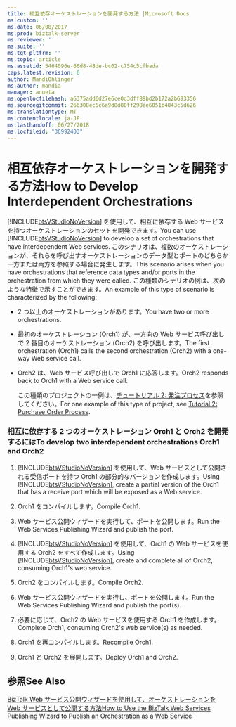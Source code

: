 ```yaml
---
title: 相互依存オーケストレーションを開発する方法 |Microsoft Docs
ms.custom: ''
ms.date: 06/08/2017
ms.prod: biztalk-server
ms.reviewer: ''
ms.suite: ''
ms.tgt_pltfrm: ''
ms.topic: article
ms.assetid: 5464096e-66d8-48de-bc02-c754c5cfbada
caps.latest.revision: 6
author: MandiOhlinger
ms.author: mandia
manager: anneta
ms.openlocfilehash: a6375add6d27e6ce0d3dff89bd2b172a2b693356
ms.sourcegitcommit: 266308ec5c6a9d8d80ff298ee6051b4843c5d626
ms.translationtype: MT
ms.contentlocale: ja-JP
ms.lasthandoff: 06/27/2018
ms.locfileid: "36992403"
---
```

# <a name="how-to-develop-interdependent-orchestrations"></a><span data-ttu-id="2f5cb-102">相互依存オーケストレーションを開発する方法</span><span class="sxs-lookup"><span data-stu-id="2f5cb-102">How to Develop Interdependent Orchestrations</span></span>
<span data-ttu-id="2f5cb-103">[!INCLUDE[btsVStudioNoVersion](../includes/btsvstudionoversion-md.md)] を使用して、相互に依存する Web サービスを持つオーケストレーションのセットを開発できます。</span><span class="sxs-lookup"><span data-stu-id="2f5cb-103">You can use [!INCLUDE[btsVStudioNoVersion](../includes/btsvstudionoversion-md.md)] to develop a set of orchestrations that have interdependent Web services.</span></span> <span data-ttu-id="2f5cb-104">このシナリオは、複数のオーケストレーションが、それらを呼び出すオーケストレーションのデータ型とポートのどちらか一方または両方を参照する場合に発生します。</span><span class="sxs-lookup"><span data-stu-id="2f5cb-104">This scenario arises when you have orchestrations that reference data types and/or ports in the orchestration from which they were called.</span></span> <span data-ttu-id="2f5cb-105">この種類のシナリオの例は、次のような特徴で示すことができます。</span><span class="sxs-lookup"><span data-stu-id="2f5cb-105">An example of this type of scenario is characterized by the following:</span></span>  
  
- <span data-ttu-id="2f5cb-106">2 つ以上のオーケストレーションがあります。</span><span class="sxs-lookup"><span data-stu-id="2f5cb-106">You have two or more orchestrations.</span></span>  
  
- <span data-ttu-id="2f5cb-107">最初のオーケストレーション (Orch1) が、一方向の Web サービス呼び出しで 2 番目のオーケストレーション (Orch2) を呼び出します。</span><span class="sxs-lookup"><span data-stu-id="2f5cb-107">The first orchestration (Orch1) calls the second orchestration (Orch2) with a one-way Web service call.</span></span>  
  
- <span data-ttu-id="2f5cb-108">Orch2 は、Web サービス呼び出しで Orch1 に応答します。</span><span class="sxs-lookup"><span data-stu-id="2f5cb-108">Orch2 responds back to Orch1 with a Web service call.</span></span>  
  
  <span data-ttu-id="2f5cb-109">この種類のプロジェクトの一例は、[チュートリアル 2: 発注プロセス](http://msdn.microsoft.com/library/a324ef1b-39b3-49ab-9719-a13f526cb467)を参照してください。</span><span class="sxs-lookup"><span data-stu-id="2f5cb-109">For one example of this type of project, see [Tutorial 2: Purchase Order Process](http://msdn.microsoft.com/library/a324ef1b-39b3-49ab-9719-a13f526cb467).</span></span>  
  
### <a name="to-develop-two-interdependent-orchestrations-orch1-and-orch2"></a><span data-ttu-id="2f5cb-110">相互に依存する 2 つのオーケストレーション Orch1 と Orch2 を開発するには</span><span class="sxs-lookup"><span data-stu-id="2f5cb-110">To develop two interdependent orchestrations Orch1 and Orch2</span></span>  
  
1. <span data-ttu-id="2f5cb-111">[!INCLUDE[btsVStudioNoVersion](../includes/btsvstudionoversion-md.md)] を使用して、Web サービスとして公開される受信ポートを持つ Orch1 の部分的なバージョンを作成します。</span><span class="sxs-lookup"><span data-stu-id="2f5cb-111">Using [!INCLUDE[btsVStudioNoVersion](../includes/btsvstudionoversion-md.md)], create a partial version of the Orch1 that has a receive port which will be exposed as a Web service.</span></span>  
  
2. <span data-ttu-id="2f5cb-112">Orch1 をコンパイルします。</span><span class="sxs-lookup"><span data-stu-id="2f5cb-112">Compile Orch1.</span></span>  
  
3. <span data-ttu-id="2f5cb-113">Web サービス公開ウィザードを実行して、ポートを公開します。</span><span class="sxs-lookup"><span data-stu-id="2f5cb-113">Run the Web Services Publishing Wizard and publish the port.</span></span>  
  
4. <span data-ttu-id="2f5cb-114">[!INCLUDE[btsVStudioNoVersion](../includes/btsvstudionoversion-md.md)] を使用して、Orch1 の Web サービスを使用する Orch2 をすべて作成します。</span><span class="sxs-lookup"><span data-stu-id="2f5cb-114">Using [!INCLUDE[btsVStudioNoVersion](../includes/btsvstudionoversion-md.md)], create and complete all of Orch2, consuming Orch1's web service.</span></span>  
  
5. <span data-ttu-id="2f5cb-115">Orch2 をコンパイルします。</span><span class="sxs-lookup"><span data-stu-id="2f5cb-115">Compile Orch2.</span></span>  
  
6. <span data-ttu-id="2f5cb-116">Web サービス公開ウィザードを実行し、ポートを公開します。</span><span class="sxs-lookup"><span data-stu-id="2f5cb-116">Run the Web Services Publishing Wizard and publish the port(s).</span></span>  
  
7. <span data-ttu-id="2f5cb-117">必要に応じて、Orch2 の Web サービスを使用する Orch1 を作成します。</span><span class="sxs-lookup"><span data-stu-id="2f5cb-117">Complete Orch1, consuming Orch2's web service(s) as needed.</span></span>  
  
8. <span data-ttu-id="2f5cb-118">Orch1 を再コンパイルします。</span><span class="sxs-lookup"><span data-stu-id="2f5cb-118">Recompile Orch1.</span></span>  
  
9. <span data-ttu-id="2f5cb-119">Orch1 と Orch2 を展開します。</span><span class="sxs-lookup"><span data-stu-id="2f5cb-119">Deploy Orch1 and Orch2.</span></span>  
  
## <a name="see-also"></a><span data-ttu-id="2f5cb-120">参照</span><span class="sxs-lookup"><span data-stu-id="2f5cb-120">See Also</span></span>  
 [<span data-ttu-id="2f5cb-121">BizTalk Web サービス公開ウィザードを使用して、オーケストレーションを Web サービスとして公開する方法</span><span class="sxs-lookup"><span data-stu-id="2f5cb-121">How to Use the BizTalk Web Services Publishing Wizard to Publish an Orchestration as a Web Service</span></span>](../core/publish-orchestration-as-web-service--biztalk-web-services-publishing-wizard.md)